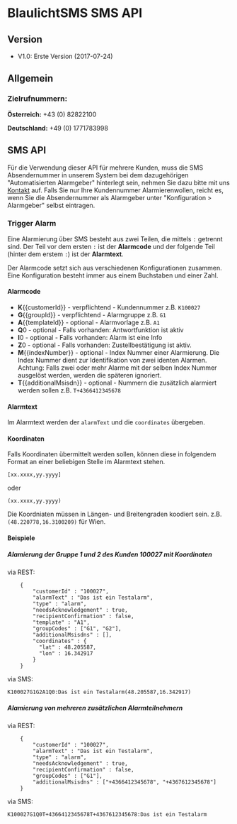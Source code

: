 # BlaulichtSMS SMS API

## Version
- V1.0: Erste Version (2017-07-24)

## Allgemein

### Zielrufnummern:

**Österreich:** +43 (0) 82822100

**Deutschland:** +49 (0) 1771783998

##  SMS API

Für die Verwendung dieser API für mehrere Kunden, muss die SMS Absendernummer in unserem System bei dem dazugehörigen "Automatisierten Alarmgeber" hinterlegt sein, nehmen Sie dazu bitte mit uns [Kontakt](https://start2.blaulichtsms.net/de/contact) auf.
Falls Sie nur Ihre Kundennummer Alarmierenwollen, reicht es, wenn Sie die Absendernummer als Alarmgeber unter "Konfiguration > Alarmgeber" selbst eintragen.

### Trigger Alarm

Eine Alarmierung über SMS besteht aus zwei Teilen, die mittels `:` getrennt sind. Der Teil vor dem ersten `:` ist der **Alarmcode** und der folgende Teil (hinter dem erstem `:`) ist der **Alarmtext**.
 
Der Alarmcode setzt sich aus verschiedenen Konfigurationen zusammen. Eine Konfiguration besteht immer aus einem Buchstaben und einer Zahl.

#### Alarmcode

- **K**{{customerId}} - verpflichtend -  Kundennummer z.B. `K100027`
- **G**{{groupId}} - verpflichtend - Alarmgruppe z.B. `G1`
- **A**{{templateId}} - optional - Alarmvorlage z.B. `A1`
- **Q**0 - optional - Falls vorhanden: Antwortfunktion ist aktiv
- **I**0 - optional - Falls vorhanden: Alarm ist eine Info
- **Z**0 - optional - Falls vorhanden: Zustellbestätigung ist aktiv.
- **M**{{indexNumber}} - optional - Index Nummer einer Alarmierung. Die Index Nummer dient zur Identifikation von zwei identen Alarmen. Achtung: Falls zwei oder mehr Alarme mit der selben Index Nummer ausgelöst werden, werden die späteren ignoriert.
- **T**{{additionalMsisdn}} - optional - Nummern die zusätzlich alarmiert werden sollen z.B. `T+4366412345678`


#### Alarmtext

Im Alarmtext werden der `alarmText` und die `coordinates` übergeben.


#### Koordinaten

Falls Koordinaten übermittelt werden sollen, können diese in folgendem Format an einer beliebigen Stelle im Alarmtext stehen. 

```
[xx.xxxx,yy.yyyy]
```
oder
```
(xx.xxxx,yy.yyyy)
```

Die Koordniaten müssen in Längen- und Breitengraden koodiert sein. z.B. `(48.220778,16.3100209)` für Wien.

#### Beispiele

##### Alamierung der Gruppe 1 und 2 des Kunden 100027 mit Koordinaten

via REST:
```
    {
        "customerId" : "100027",
        "alarmText" : "Das ist ein Testalarm",
        "type" : "alarm",
        "needsAcknowledgement" : true,
        "recipientConfirmation" : false,
        "template" : "A1",
        "groupCodes" : ["G1", "G2"],
        "additionalMsisdns" : [],
        "coordinates" : {
          "lat" : 48.205587,
          "lon" : 16.342917
        }
    }
```

via SMS: 
```
K100027G1G2A1Q0:Das ist ein Testalarm(48.205587,16.342917)
```

##### Alamierung von mehreren zusätzlichen Alarmteilnehmern


via REST:
```
    {
        "customerId" : "100027",
        "alarmText" : "Das ist ein Testalarm",
        "type" : "alarm",
        "needsAcknowledgement" : true,
        "recipientConfirmation" : false,
        "groupCodes" : ["G1"],
        "additionalMsisdns" : ["+4366412345678", "+4367612345678"]
    }
```

via SMS: 
```
K100027G1Q0T+4366412345678T+4367612345678:Das ist ein Testalarm
```
